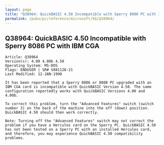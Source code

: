 ```yaml
---
layout: page
title: "Q38964: QuickBASIC 4.50 Incompatible with Sperry 8086 PC with IBM CGA"
permalink: /pubs/pc/reference/microsoft/kb/Q38964/
---
```


## Q38964: QuickBASIC 4.50 Incompatible with Sperry 8086 PC with IBM CGA

	Article: Q38964
	Version(s): 4.00 4.00b 4.50
	Operating System: MS-DOS
	Flags: ENDUSER | SR# S881128-21
	Last Modified: 12-JAN-1990
	
	It has been reported that a Sperry 8086 or 8088 PC upgraded with an
	IBM CGA card is incompatible with QuickBASIC Version 4.50. The same
	configuration reportedly works with QuickBASIC Versions 4.00 and
	4.00b.
	
	To correct this problem, turn the "Advanced Features" switch (switch
	number 3) on the back of the machine into the off (down) position.
	QuickBASIC 4.50 should then work correctly.
	
	Note: Turning off the "Advanced Features" switch may not correct the
	problem if you have a Hercules card on the Sperry PC. QuickBASIC 4.50
	has not been tested on a Sperry PC with an installed Hercules card,
	and therefore, you may experience QuickBASIC 4.50 compatibility
	problems.
